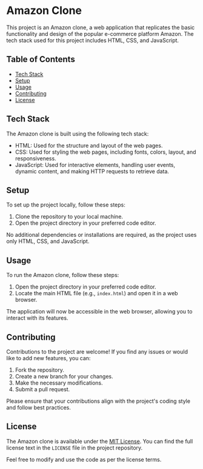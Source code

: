 # Amazon Clone

This project is an Amazon clone, a web application that replicates the basic functionality and design of the popular e-commerce platform Amazon. The tech stack used for this project includes HTML, CSS, and JavaScript.

## Table of Contents

- [Tech Stack](#tech-stack)
- [Setup](#setup)
- [Usage](#usage)
- [Contributing](#contributing)
- [License](#license)

## Tech Stack

The Amazon clone is built using the following tech stack:

- HTML: Used for the structure and layout of the web pages.
- CSS: Used for styling the web pages, including fonts, colors, layout, and responsiveness.
- JavaScript: Used for interactive elements, handling user events, dynamic content, and making HTTP requests to retrieve data.

## Setup

To set up the project locally, follow these steps:

1. Clone the repository to your local machine.
2. Open the project directory in your preferred code editor.

No additional dependencies or installations are required, as the project uses only HTML, CSS, and JavaScript.

## Usage

To run the Amazon clone, follow these steps:

1. Open the project directory in your preferred code editor.
2. Locate the main HTML file (e.g., `index.html`) and open it in a web browser.

The application will now be accessible in the web browser, allowing you to interact with its features.

## Contributing

Contributions to the project are welcome! If you find any issues or would like to add new features, you can:

1. Fork the repository.
2. Create a new branch for your changes.
3. Make the necessary modifications.
4. Submit a pull request.

Please ensure that your contributions align with the project's coding style and follow best practices.

## License

The Amazon clone is available under the [MIT License](https://opensource.org/licenses/MIT). You can find the full license text in the `LICENSE` file in the project repository.

Feel free to modify and use the code as per the license terms.
